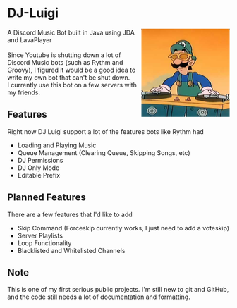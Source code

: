 # DJ-Luigi
<img align="right" src="https://github.com/NovaNix/DJ-Luigi/blob/main/DJ%20Luigi.jpg?raw=true" height="200" width="200">
A Discord Music Bot built in Java using JDA and LavaPlayer<br><br>
Since Youtube is shutting down a lot of Discord Music bots (such as Rythm and Groovy), I figured it would be a good idea to write my own bot that can't be shut down.<br>
I currently use this bot on a few servers with my friends.

## Features
Right now DJ Luigi support a lot of the features bots like Rythm had
- Loading and Playing Music
- Queue Management (Clearing Queue, Skipping Songs, etc)
- DJ Permissions
- DJ Only Mode
- Editable Prefix

## Planned Features
There are a few features that I'd like to add
- Skip Command (Forceskip currently works, I just need to add a voteskip)
- Server Playlists
- Loop Functionality
- Blacklisted and Whitelisted Channels

## Note
This is one of my first serious public projects. I'm still new to git and GitHub, and the code still needs a lot of documentation and formatting. 
